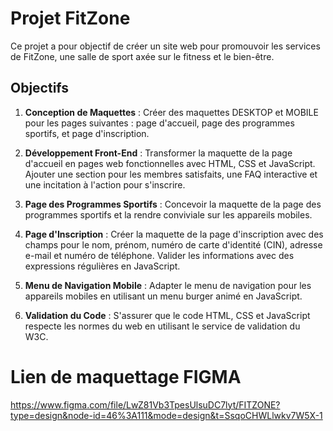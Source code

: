 # Projet FitZone

Ce projet a pour objectif de créer un site web pour promouvoir les services de FitZone, une salle de sport axée sur le fitness et le bien-être.

## Objectifs

1. **Conception de Maquettes** : Créer des maquettes DESKTOP et MOBILE pour les pages suivantes : page d'accueil, page des programmes sportifs, et page d'inscription.

2. **Développement Front-End** : Transformer la maquette de la page d'accueil en pages web fonctionnelles avec HTML, CSS et JavaScript. Ajouter une section pour les membres satisfaits, une FAQ interactive et une incitation à l'action pour s'inscrire.

3. **Page des Programmes Sportifs** : Concevoir la maquette de la page des programmes sportifs et la rendre conviviale sur les appareils mobiles.

4. **Page d'Inscription** : Créer la maquette de la page d'inscription avec des champs pour le nom, prénom, numéro de carte d'identité (CIN), adresse e-mail et numéro de téléphone. Valider les informations avec des expressions régulières en JavaScript.

5. **Menu de Navigation Mobile** : Adapter le menu de navigation pour les appareils mobiles en utilisant un menu burger animé en JavaScript.

6. **Validation du Code** : S'assurer que le code HTML, CSS et JavaScript respecte les normes du web en utilisant le service de validation du W3C.

# Lien de maquettage FIGMA 
https://www.figma.com/file/LwZ81Vb3TpesUlsuDC7lyt/FITZONE?type=design&node-id=46%3A111&mode=design&t=SsqoCHWLlwkv7W5X-1

